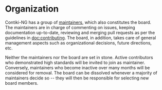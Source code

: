 # Organization

Contiki-NG has a group of [maintainers], which also constitutes the board.
The maintainers are in charge of commenting on issues, keeping documentation up-to-date, reviewing and merging pull requests as per the guidelines in [doc:contributing].
The board, in addition, takes care of general management aspects such as organizational decisions, future directions, etc.

Neither the maintainers nor the board are set in stone.
Active contributors who demonstrated high standards will be invited to join as maintainer.
Conversely, maintainers who become inactive over many months will be considered for removal.
The board can be dissolved whenever a majority of maintainers decide so -- they will then be responsible for selecting new board members.

[maintainers]: https://github.com/orgs/contiki-ng/people
[doc:contributing]: /doc/project/Contributing
